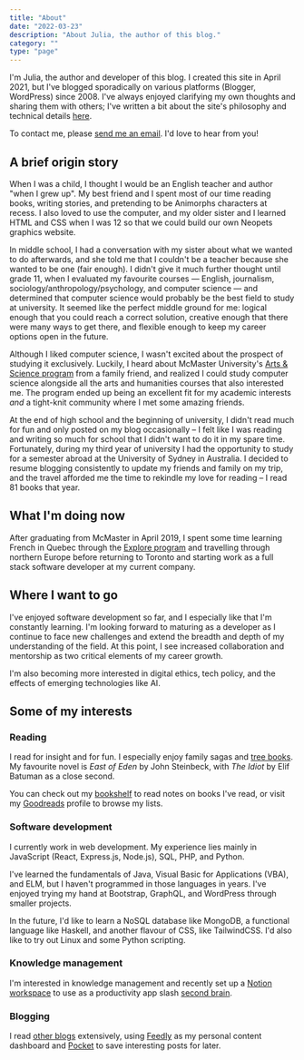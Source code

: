 ```yaml
---
title: "About"
date: "2022-03-23"
description: "About Julia, the author of this blog."
category: ""
type: "page"
---
```


I'm Julia, the author and developer of this blog. I created this site in April 2021, but I've blogged sporadically on various platforms (Blogger, WordPress) since 2008. I've always enjoyed clarifying my own thoughts and sharing them with others; I've written a bit about the site's philosophy and technical details [here](/about-this-blog/).

To contact me, please [send me an email](mailto:hello@juliariec.com). I'd love to hear from you!

## A brief origin story

When I was a child, I thought I would be an English teacher and author "when I grew up". My best friend and I spent most of our time reading books, writing stories, and pretending to be Animorphs characters at recess. I also loved to use the computer, and my older sister and I learned HTML and CSS when I was 12 so that we could build our own Neopets graphics website.

In middle school, I had a conversation with my sister about what we wanted to do afterwards, and she told me that I couldn't be a teacher because she wanted to be one (fair enough). I didn't give it much further thought until grade 11, when I evaluated my favourite courses — English, journalism, sociology/anthropology/psychology, and computer science — and determined that computer science would probably be the best field to study at university. It seemed like the perfect middle ground for me: logical enough that you could reach a correct solution, creative enough that there were many ways to get there, and flexible enough to keep my career options open in the future.

Although I liked computer science, I wasn't excited about the prospect of studying it exclusively. Luckily, I heard about McMaster University's [Arts & Science program](https://artsci.mcmaster.ca/) from a family friend, and realized I could study computer science alongside all the arts and humanities courses that also interested me. The program ended up being an excellent fit for my academic interests _and_ a tight-knit community where I met some amazing friends.

At the end of high school and the beginning of university, I didn't read much for fun and only posted on my blog occasionally &ndash; I felt like I was reading and writing so much for school that I didn't want to do it in my spare time. Fortunately, during my third year of university I had the opportunity to study for a semester abroad at the University of Sydney in Australia. I decided to resume blogging consistently to update my friends and family on my trip, and the travel afforded me the time to rekindle my love for reading &ndash; I read 81 books that year.

## What I'm doing now

After graduating from McMaster in April 2019, I spent some time learning French in Quebec through the [Explore program](https://www.canada.ca/en/canadian-heritage/services/funding/explore.html) and travelling through northern Europe before returning to Toronto and starting work as a full stack software developer at my current company.

## Where I want to go

I've enjoyed software development so far, and I especially like that I'm constantly learning. I'm looking forward to maturing as a developer as I continue to face new challenges and extend the breadth and depth of my understanding of the field. At this point, I see increased collaboration and mentorship as two critical elements of my career growth.

I'm also becoming more interested in digital ethics, tech policy, and the effects of emerging technologies like AI.

## Some of my interests

### Reading

I read for insight and for fun. I especially enjoy family sagas and [tree books](https://commoncog.com/blog/the-3-kinds-of-non-fiction-book/). My favourite novel is _East of Eden_ by John Steinbeck, with _The Idiot_ by Elif Batuman as a close second.

You can check out my [bookshelf](https://www.juliariec.com/bookshelf/) to read notes on books I've read, or visit my [Goodreads](https://goodreads.com/juliariec) profile to browse my lists.

### Software development

I currently work in web development. My experience lies mainly in JavaScript (React, Express.js, Node.js), SQL, PHP, and Python.

I've learned the fundamentals of Java, Visual Basic for Applications (VBA), and ELM, but I haven't programmed in those languages in years. I've enjoyed trying my hand at Bootstrap, GraphQL, and WordPress through smaller projects.

In the future, I'd like to learn a NoSQL database like MongoDB, a functional language like Haskell, and another flavour of CSS, like TailwindCSS. I'd also like to try out Linux and some Python scripting.

### Knowledge management

I'm interested in knowledge management and recently set up a [Notion workspace](https://www.juliariec.com/blog/my-notion-system/) to use as a productivity app slash [second brain](https://fortelabs.co/blog/basboverview/).

### Blogging

I read [other blogs](/blog/blogroll/) extensively, using [Feedly](https://feedly.com/) as my personal content dashboard and [Pocket](https://getpocket.com/) to save interesting posts for later.
